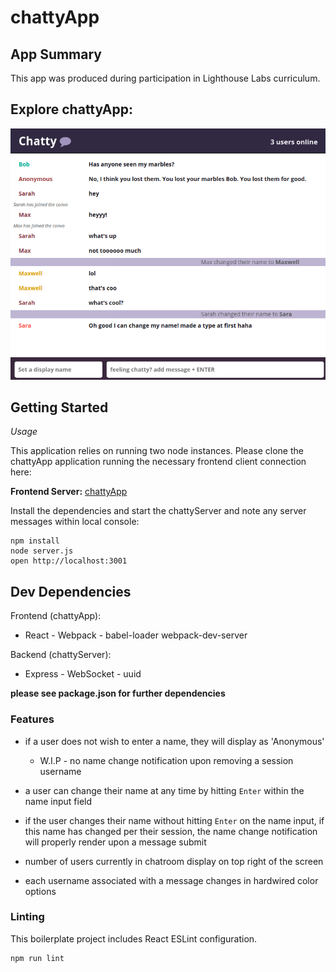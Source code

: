 # chattyApp

## App Summary

This app was produced during participation in Lighthouse Labs curriculum.

## Explore chattyApp:

!['Chatroom in Action'](https://github.com/jo-wood/chattyApp/blob/master/docs/chatroom_example.png)

## Getting Started

*Usage*

This application relies on running two node instances. Please clone the chattyApp application running the necessary frontend client connection here:

**Frontend Server:**
[chattyApp](https://github.com/jo-wood/chattyApp)

Install the dependencies and start the chattyServer and note any server messages within local console:

```
npm install
node server.js
open http://localhost:3001
```

## Dev Dependencies

Frontend (chattyApp):

* React - Webpack - babel-loader webpack-dev-server

Backend (chattyServer):

* Express - WebSocket - uuid

**please see package.json for further dependencies**

### Features

* if a user does not wish to enter a name, they will display as 'Anonymous'
  * W.I.P - no name change notification upon removing a session username

* a user can change their name at any time by hitting `Enter` within the name input field

* if the user changes their name without hitting `Enter` on the name input, if this name has changed per their session, the name change notification will properly render upon a message submit

* number of users currently in chatroom display on top right of the screen

* each username associated with a message changes in hardwired color options

### Linting

This boilerplate project includes React ESLint configuration.

```
npm run lint
```